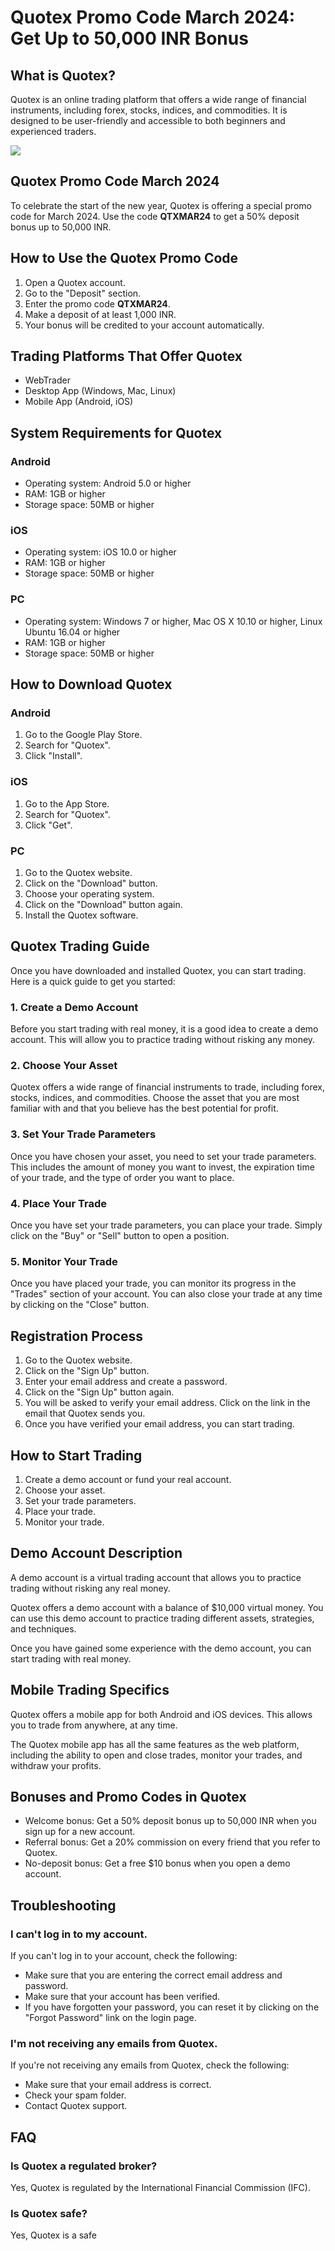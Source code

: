 # Quotex Promo Code March 2024: Get Up to 50,000 INR Bonus

## What is Quotex?

Quotex is an online trading platform that offers a wide range of
financial instruments, including forex, stocks, indices, and
commodities. It is designed to be user-friendly and accessible to both
beginners and experienced traders.

[![](https://static.quotex.io/files/4_en/300_250.jpg)](https://traff.sbs/brokerqxlid)

## Quotex Promo Code March 2024

To celebrate the start of the new year, Quotex is offering a special
promo code for March 2024. Use the code **QTXMAR24** to get a 50%
deposit bonus up to 50,000 INR.

## How to Use the Quotex Promo Code

1.  Open a Quotex account.
2.  Go to the "Deposit" section.
3.  Enter the promo code **QTXMAR24**.
4.  Make a deposit of at least 1,000 INR.
5.  Your bonus will be credited to your account automatically.

## Trading Platforms That Offer Quotex

-   WebTrader
-   Desktop App (Windows, Mac, Linux)
-   Mobile App (Android, iOS)

## System Requirements for Quotex

### Android

-   Operating system: Android 5.0 or higher
-   RAM: 1GB or higher
-   Storage space: 50MB or higher

### iOS

-   Operating system: iOS 10.0 or higher
-   RAM: 1GB or higher
-   Storage space: 50MB or higher

### PC

-   Operating system: Windows 7 or higher, Mac OS X 10.10 or higher,
    Linux Ubuntu 16.04 or higher
-   RAM: 1GB or higher
-   Storage space: 50MB or higher

## How to Download Quotex

### Android

1.  Go to the Google Play Store.
2.  Search for "Quotex".
3.  Click "Install".

### iOS

1.  Go to the App Store.
2.  Search for "Quotex".
3.  Click "Get".

### PC

1.  Go to the Quotex website.
2.  Click on the "Download" button.
3.  Choose your operating system.
4.  Click on the "Download" button again.
5.  Install the Quotex software.

## Quotex Trading Guide

Once you have downloaded and installed Quotex, you can start trading.
Here is a quick guide to get you started:

### 1. Create a Demo Account

Before you start trading with real money, it is a good idea to create a
demo account. This will allow you to practice trading without risking
any money.

### 2. Choose Your Asset

Quotex offers a wide range of financial instruments to trade, including
forex, stocks, indices, and commodities. Choose the asset that you are
most familiar with and that you believe has the best potential for
profit.

### 3. Set Your Trade Parameters

Once you have chosen your asset, you need to set your trade parameters.
This includes the amount of money you want to invest, the expiration
time of your trade, and the type of order you want to place.

### 4. Place Your Trade

Once you have set your trade parameters, you can place your trade.
Simply click on the "Buy" or "Sell" button to open a
position.

### 5. Monitor Your Trade

Once you have placed your trade, you can monitor its progress in the
"Trades" section of your account. You can also close your trade at
any time by clicking on the "Close" button.

## Registration Process

1.  Go to the Quotex website.
2.  Click on the "Sign Up" button.
3.  Enter your email address and create a password.
4.  Click on the "Sign Up" button again.
5.  You will be asked to verify your email address. Click on the link in
    the email that Quotex sends you.
6.  Once you have verified your email address, you can start trading.

## How to Start Trading

1.  Create a demo account or fund your real account.
2.  Choose your asset.
3.  Set your trade parameters.
4.  Place your trade.
5.  Monitor your trade.

## Demo Account Description

A demo account is a virtual trading account that allows you to practice
trading without risking any real money.

Quotex offers a demo account with a balance of \$10,000 virtual money.
You can use this demo account to practice trading different assets,
strategies, and techniques.

Once you have gained some experience with the demo account, you can
start trading with real money.

## Mobile Trading Specifics

Quotex offers a mobile app for both Android and iOS devices. This allows
you to trade from anywhere, at any time.

The Quotex mobile app has all the same features as the web platform,
including the ability to open and close trades, monitor your trades, and
withdraw your profits.

## Bonuses and Promo Codes in Quotex

-   Welcome bonus: Get a 50% deposit bonus up to 50,000 INR when you
    sign up for a new account.
-   Referral bonus: Get a 20% commission on every friend that you refer
    to Quotex.
-   No-deposit bonus: Get a free \$10 bonus when you open a demo
    account.

## Troubleshooting

### I can\'t log in to my account.

If you can\'t log in to your account, check the following:

-   Make sure that you are entering the correct email address and
    password.
-   Make sure that your account has been verified.
-   If you have forgotten your password, you can reset it by clicking on
    the "Forgot Password" link on the login page.

### I\'m not receiving any emails from Quotex.

If you\'re not receiving any emails from Quotex, check the following:

-   Make sure that your email address is correct.
-   Check your spam folder.
-   Contact Quotex support.

## FAQ

### Is Quotex a regulated broker?

Yes, Quotex is regulated by the International Financial Commission
(IFC).

### Is Quotex safe?

Yes, Quotex is a safe

